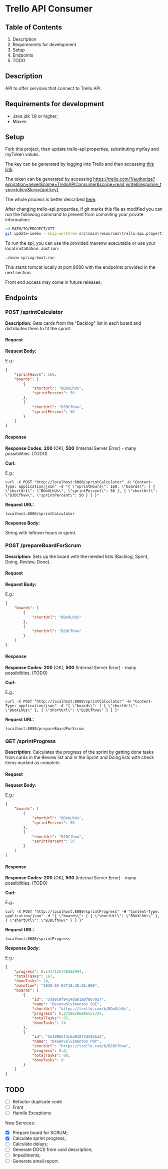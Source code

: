 # Trello API Consumer

## Table of Contents
1. Description
2. Requirements for development
3. Setup
4. Endpoints
5. TODO

## Description

API to offer services that connect to Trello API.

## Requirements for development

- Java jdk 1.8 or higher;
- Maven 

## Setup

Fork this project, then update trello-api.properties, substituting myKey and myToken values.

The key can be generated by logging into Trello and then accessing [this link](https://trello.com/app-key).

The token can be generated by accessing https://trello.com/1/authorize?expiration=never&name=TrelloAPIConsumer&scope=read,write&response_type=token&key={api.key}

The whole process is better described [here](https://developers.trello.com/docs/api-introduction).

After changing trello-api.properties, if git marks this file as modified you can run the following command to prevent from commiting your private information:
```bash
cd PATH/TO/PROJECT/GIT
git update-index --skip-worktree src\main\resources\trello-api.properties
```

To run the api, you can use the provided mavenw executable or use your local installation.
Just run:
```bash
./mvnw spring-boot:run
```

This starts tomcat locally at port 8080 with the endpoints provided in the next section.

Front end access may come in future releases;


## Endpoints

### POST /sprintCalculator

**Description:** Gets cards from the "Backlog" list in each board and distributes them to fit the sprint.

#### Request

**Request Body:**

E.g.:
```json
{
	"sprintHours": 160,
	"boards": [
		{
			"shortUrl": "BOoXLhUs",
			"sprintPercent": 50
		},
		{
			"shortUrl": "BJDCfhvw",
			"sprintPercent": 50
		}
	]
}
```

#### Response

**Response Codes:** **200** (OK), **500** (Internal Server Error) - many possibilities. (TODO)

**Curl:**

E.g.:
```shell
curl -X POST "http://localhost:8080/sprintCalculator" -H "Content-Type: application/json" -d "{ \"sprintHours\": 160, \"boards\": [ { \"shortUrl\": \"BOoXLhUs\", \"sprintPercent\": 50 }, { \"shortUrl\": \"BJDCfhvw\", \"sprintPercent\": 50 } ] }"
```

**Request URL:**

```shell
localhost:8080/sprintCalculator
```

**Response Body:**

String with leftover hours in sprint.

### POST /prepareBoardForScrum

**Description:** Sets up the board with the needed lists (Backlog, Sprint, Doing, Review, Done).

#### Request

**Request Body:**

E.g.:
```json
{
	"boards": [
		{
			"shortUrl": "BOoXLhUs"
		},
		{
			"shortUrl": "BJDCfhvw"
		}
	]
}
```

#### Response

**Response Codes:** **200** (OK), **500** (Internal Server Error) - many possibilities. (TODO)

**Curl:**

E.g.:
```shell
curl -X POST "http://localhost:8080/sprintCalculator" -H "Content-Type: application/json" -d "{ \"boards\": [ { \"shortUrl\": \"BOoXLhUs\" }, { \"shortUrl\": \"BJDCfhvw\" } ] }"
```

**Request URL:**

```shell
localhost:8080/prepareBoardForScrum
```

### GET /sprintProgress

**Description:** Calculates the progress of the sprint by getting done tasks from cards in the Review list and in the Sprint and Doing lists with check items marked as complete. 

#### Request

**Request Body:**

E.g.:
```json
{
	"boards": [
		{
			"shortUrl": "BOoXLhUs",
			"sprintPercent": 50
		},
		{
			"shortUrl": "BJDCfhvw",
			"sprintPercent": 50
		}
	]
}
```

#### Response

**Response Codes:** **200** (OK), **500** (Internal Server Error) - many possibilities. (TODO)

**Curl:**

E.g.:
```shell
curl -X POST "http://localhost:8080/sprintProgress" -H "Content-Type: application/json" -d "{ \"boards\": [ { \"shortUrl\": \"BOoXLhUs\" }, { \"shortUrl\": \"BJDCfhvw\" } ] }"
```

**Request URL:**

```shell
localhost:8080/sprintProgress
```

**Response Body:**

E.g.:
```json
{
    "progress": 0.1437125748502994,
    "totalTasks": 167,
    "doneTasks": 24,
    "dateTime": "2020-02-04T18:38:26.008",
    "boards": [
        {
            "id": "5da9c9f9414da01a0f867927",
            "name": "Desenvolvimentos SGE",
            "shortUrl": "https://trello.com/b/BOoXLhUs",
            "progress": 0.27586206896551724,
            "totalTasks": 87,
            "doneTasks": 24
        },
        {
            "id": "5e30965f3c6a91872d595ba2",
            "name": "Desenvolvimentos POP",
            "shortUrl": "https://trello.com/b/BJDCfhvw",
            "progress": 0.0,
            "totalTasks": 80,
            "doneTasks": 0
        }
    ]
}
```

## TODO

- [ ] Refactor duplicate code
- [ ] Front
- [ ] Handle Exceptions

New Services:
- [x] Prepare board for SCRUM;
- [x] Calculate sprint progress;
- [ ] Calculate delays;
- [ ] Generate DOCS from card description;
- [ ] Impediments;
- [ ] Generate email report.